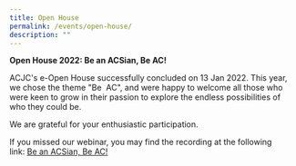 ```yaml
---
title: Open House
permalink: /events/open-house/
description: ""
---
```

**Open House 2022: Be an ACSian, Be AC!**

ACJC's e-Open House successfully concluded on 13 Jan 2022. This year, we chose the theme "Be&nbsp; AC", and were happy to welcome all those who were keen to grow in their passion to explore the endless possibilities of who they could be.&nbsp;

  

We are grateful for your enthusiastic participation.&nbsp;

  
If you missed our webinar, you may find the recording at the following link:&nbsp;[Be an ACSian, Be AC!](https://drive.google.com/file/d/1a2EqtsxVKhl9IpuqEj5le4yGkIFBMCj5/view?usp=sharing)